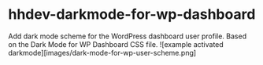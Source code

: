 # hhdev-darkmode-for-wp-dashboard
 Add dark mode scheme for the WordPress dashboard user profile. Based on the Dark Mode for WP Dashboard CSS file.
![example activated darkmode][images/dark-mode-for-wp-user-scheme.png]
